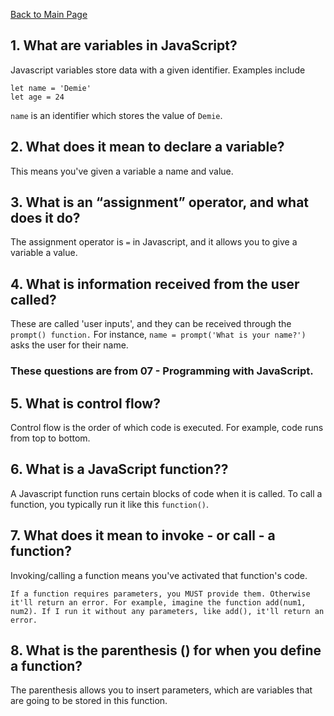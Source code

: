 [Back to Main Page](https://roguestar112.github.io/reading-notes/)


## 1. What are variables in JavaScript?

Javascript variables store data with a given identifier. Examples include
```
let name = 'Demie'
let age = 24

```
`name` is an identifier which stores the value of `Demie`. 

## 2. What does it mean to declare a variable?

This means you've given a variable a name and value.

## 3. What is an “assignment” operator, and what does it do?

The assignment operator is `=` in Javascript, and it allows you to give a variable a value.

## 4. What is information received from the user called?

These are called 'user inputs', and they can be received through the `prompt() function.` For instance, `name = prompt('What is your name?')` asks the user for their name.

### These questions are from 07 - Programming with JavaScript.

## 5. What is control flow?

Control flow is the order of which code is executed. For example, code runs from top to bottom.

## 6. What is a JavaScript function??

A Javascript function runs certain blocks of code when it is called. To call a function, you typically run it like this `function()`.

## 7. What does it mean to invoke - or call - a function?

Invoking/calling a function means you've activated that function's code.

`If a function requires parameters, you MUST provide them. Otherwise it'll return an error. For example, imagine the function add(num1, num2). If I run it without any parameters, like add(), it'll return an error. `

## 8. What is the parenthesis () for when you define a function?

The parenthesis allows you to insert parameters, which are variables that are going to be stored in this function.
